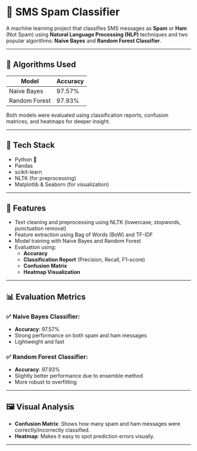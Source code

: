 # 📩 SMS Spam Classifier

A machine learning project that classifies SMS messages as **Spam** or **Ham** (Not Spam) using **Natural Language Processing (NLP)** techniques and two popular algorithms: **Naive Bayes** and **Random Forest Classifier**.

---

## 🧠 Algorithms Used

| Model               | Accuracy |
|--------------------|----------|
| Naive Bayes        | 97.57%   |
| Random Forest      | 97.93%   |

Both models were evaluated using classification reports, confusion matrices, and heatmaps for deeper insight.

---

## 🔧 Tech Stack

- Python 🐍
- Pandas
- scikit-learn
- NLTK (for preprocessing)
- Matplotlib & Seaborn (for visualization)

---

## 📌 Features

- Text cleaning and preprocessing using NLTK (lowercase, stopwords, punctuation removal)
- Feature extraction using Bag of Words (BoW) and TF-IDF
- Model training with Naive Bayes and Random Forest
- Evaluation using:
  - **Accuracy**
  - **Classification Report** (Precision, Recall, F1-score)
  - **Confusion Matrix**
  - **Heatmap Visualization**

---

## 📊 Evaluation Metrics

### ✅ Naive Bayes Classifier:
- **Accuracy**: 97.57%
- Strong performance on both spam and ham messages
- Lightweight and fast

### ✅ Random Forest Classifier:
- **Accuracy**: 97.93%
- Slightly better performance due to ensemble method
- More robust to overfitting

---

## 🖼️ Visual Analysis

- **Confusion Matrix**: Shows how many spam and ham messages were correctly/incorrectly classified.
- **Heatmap**: Makes it easy to spot prediction errors visually.

---
